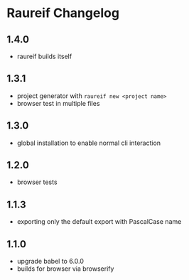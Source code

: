 # Raureif Changelog

## 1.4.0

* raureif builds itself

## 1.3.1

* project generator with `raureif new <project name>`
* browser test in multiple files

## 1.3.0

* global installation to enable normal cli interaction

## 1.2.0

* browser tests

## 1.1.3

* exporting only the default export with PascalCase name

## 1.1.0

* upgrade babel to 6.0.0
* builds for browser via browserify
